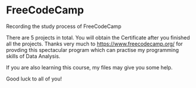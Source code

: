 # FreeCodeCamp

Recording the study process of FreeCodeCamp

There are 5 projects in total. You will obtain the Certificate after you finished all the projects.
Thanks very much to https://www.freecodecamp.org/ for provding this spectacular program which can practise my programming skills of Data Analysis.

If you are also learning this course, my files may give you some help.

Good luck to all of you!
